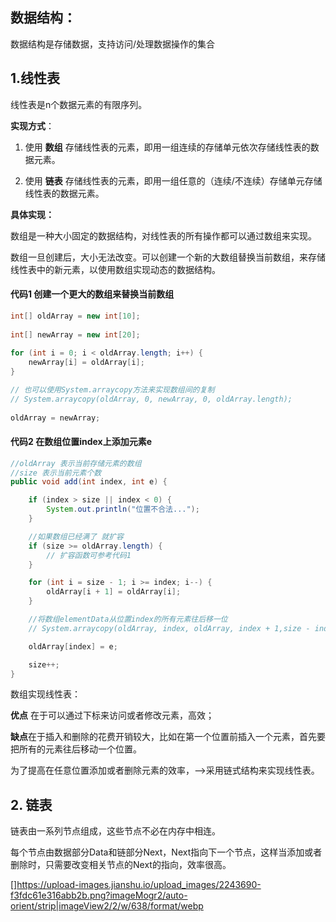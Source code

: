 ## 数据结构：

数据结构是存储数据，支持访问/处理数据操作的集合

## 1.线性表

线性表是n个数据元素的有限序列。

**实现方式**： 

1. 使用 **数组** 存储线性表的元素，即用一组连续的存储单元依次存储线性表的数据元素。

2. 使用 **链表** 存储线性表的元素，即用一组任意的（连续/不连续）存储单元存储线性表的数据元素。


**具体实现：**

数组是一种大小固定的数据结构，对线性表的所有操作都可以通过数组来实现。

数组一旦创建后，大小无法改变。可以创建一个新的大数组替换当前数组，来存储线性表中的新元素，以使用数组实现动态的数据结构。

#### 代码1 创建一个更大的数组来替换当前数组
```java
int[] oldArray = new int[10];
        
int[] newArray = new int[20];
        
for (int i = 0; i < oldArray.length; i++) {
    newArray[i] = oldArray[i];
}

// 也可以使用System.arraycopy方法来实现数组间的复制     
// System.arraycopy(oldArray, 0, newArray, 0, oldArray.length);
        
oldArray = newArray;
```
#### 代码2 在数组位置index上添加元素e
```java
//oldArray 表示当前存储元素的数组
//size 表示当前元素个数
public void add(int index, int e) {

    if (index > size || index < 0) {
        System.out.println("位置不合法...");
    }

    //如果数组已经满了 就扩容
    if (size >= oldArray.length) {
        // 扩容函数可参考代码1
    }

    for (int i = size - 1; i >= index; i--) {
        oldArray[i + 1] = oldArray[i];
    }

    //将数组elementData从位置index的所有元素往后移一位
    // System.arraycopy(oldArray, index, oldArray, index + 1,size - index);

    oldArray[index] = e;

    size++;
}

```

数组实现线性表：

**优点** 在于可以通过下标来访问或者修改元素，高效；

**缺点**在于插入和删除的花费开销较大，比如在第一个位置前插入一个元素，首先要把所有的元素往后移动一个位置。

为了提高在任意位置添加或者删除元素的效率，-->采用链式结构来实现线性表。




## 2. 链表
链表由一系列节点组成，这些节点不必在内存中相连。

每个节点由数据部分Data和链部分Next，Next指向下一个节点，这样当添加或者删除时，只需要改变相关节点的Next的指向，效率很高。


[]https://upload-images.jianshu.io/upload_images/2243690-f3fdc61e316abb2b.png?imageMogr2/auto-orient/strip|imageView2/2/w/638/format/webp
